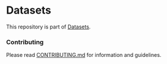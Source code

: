 # Datasets

This repository is part of [Datasets](https://github.magicleap.com/analytics-framework/datasets).

### Contributing

Please read [CONTRIBUTING.md](https://github.magicleap.com/analytics-framework/datasets/blob/dev/CONTRIBUTING.md) for information and guidelines.
